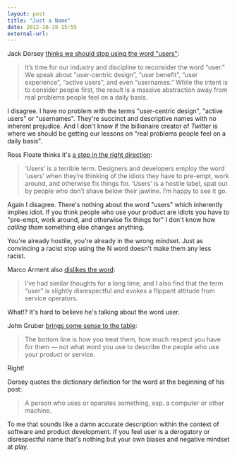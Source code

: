 ```yaml
---
layout: post
title: "Just a Name"
date: 2012-10-19 15:55
external-url: 
---
```


Jack Dorsey [thinks we should stop using the word "users"](http://jacks.tumblr.com/post/33785796042/lets-reconsider-our-users):

> It’s time for our industry and discipline to reconsider the word “user.” We speak about “user-centric design”, “user benefit”, “user experience”, “active users”, and even “usernames.” While the intent is to consider people first, the result is a massive abstraction away from real problems people feel on a daily basis.

I disagree. I have no problem with the terms "user-centric design", "active users" or "usernames". They're succinct and descriptive names with no inherent prejudice. And I don't know if the billionaire creator of *Twitter* is where we should be getting our lessons on "real problems people feel on a daily basis".

Ross Floate thinks it's [a step in the right direction](http://floate.com.au/2012/10/empathy/):

> ‘Users’ is a terrible term. Designers and developers employ the word ‘users’ when they’re thinking of the idiots they have to pre-empt, work around, and otherwise fix things for. ‘Users’ is a hostile label, spat out by people who don’t shave below their jawline. I’m happy to see it go.

Again I disagree. There's nothing about the word "users" which inherently implies idiot. If you think people who use your product are idiots you have to "pre-empt, work around, and otherwise fix things for" I don't know how *calling them* something else changes anything. 

You're already hostile, you're already in the wrong mindset. Just as convincing a racist stop using the N word doesn't make them any less racist.

Marco Arment also [dislikes the word](http://www.marco.org/2012/10/18/jack-users):

> I’ve had similar thoughts for a long time, and I also find that the term “user” is slightly disrespectful and evokes a flippant attitude from service operators.

What!? It's hard to believe he's talking about the word user.

John Gruber [brings some sense to the table](http://daringfireball.net/linked/2012/10/18/winer-users):

> The bottom line is how you treat them, how much respect you have for them — not what word you use to describe the people who use your product or service.

Right!

Dorsey quotes the dictionary definition for the word at the beginning of his post:

> A person who uses or operates something, esp. a computer or other machine.

To me that sounds like a damn accurate description within the context of software and product development. If you feel user is a derogatory or disrespectful name that's nothing but your own biases and negative mindset at play.